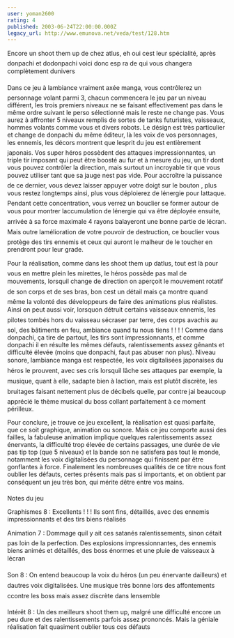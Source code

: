 ```yaml
---
user: yoman2600
rating: 4
published: 2003-06-24T22:00:00.000Z
legacy_url: http://www.emunova.net/veda/test/128.htm
---
```

Encore un shoot them up de chez atlus, eh oui cest leur spécialité, après donpachi et dodonpachi voici donc esp ra de qui vous changera complètement dunivers  

  

Dans ce jeu à lambiance vraiment axée manga, vous contrôlerez un personnage volant parmi 3, chacun commencera le jeu par un niveau différent, les trois premiers niveaux ne se faisant effectivement pas dans le même ordre suivant le perso sélectionné mais le reste ne change pas. Vous aurez à affronter 5 niveaux remplis de sortes de tanks futuristes, vaisseaux, hommes volants comme vous et divers robots. Le désign est très particulier et change de donpachi du même éditeur, là les voix de vos personnages, les ennemis, les décors montrent que lesprit du jeu est entièrement japonais. Vos super héros possèdent des attaques impressionnantes, un triple tir imposant qui peut être boosté au fur et à mesure du jeu, un tir dont vous pouvez contrôler la direction, mais surtout un incroyable tir que vous pouvez utiliser tant que sa jauge nest pas vide. Pour accroître la puissance de ce dernier, vous devez laisser appuyer votre doigt sur le bouton , plus vous restez longtemps ainsi, plus vous déploierez de lénergie pour lattaque. Pendant cette concentration, vous verrez un bouclier se former autour de vous pour montrer laccumulation de lénergie qui va être déployée ensuite, arrivée à sa force maximale 4 rayons balayeront une bonne partie de lécran. Mais outre lamélioration de votre pouvoir de destruction, ce bouclier vous protège des tirs ennemis et ceux qui auront le malheur de le toucher en prendront pour leur grade.   

  

Pour la réalisation, comme dans les shoot them up datlus, tout est là pour vous en mettre plein les mirettes, le héros possède pas mal de mouvements, lorsquil change de direction on aperçoit le mouvement rotatif de son corps et de ses bras, bon cest un détail mais ça montre quand même la volonté des développeurs de faire des animations plus réalistes. Ainsi on peut aussi voir, lorsquon détruit certains vaisseaux ennemis, les pilotes tombés hors du vaisseau sécraser par terre, des corps avachis au sol, des bâtiments en feu, ambiance quand tu nous tiens ! ! ! ! Comme dans donpachi, ça tire de partout, les tirs sont impressionnants, et comme donpachi il en résulte les mêmes défauts, ralentissements assez gênants et difficulté élevée (moins que donpachi, faut pas abuser non plus). Niveau sonore, lambiance manga est respectée, les voix digitalisées japonaises du héros le prouvent, avec ses cris lorsquil lâche ses attaques par exemple, la musique, quant à elle, sadapte bien à laction, mais est plutôt discrète, les bruitages faisant nettement plus de décibels quelle, par contre jai beaucoup apprécié le thème musical du boss collant parfaitement à ce moment périlleux.  

  

Pour conclure, je trouve ce jeu excellent, la réalisation est quasi parfaite, que ce soit graphique, animation ou sonore. Mais ce jeu comporte aussi des failles, la fabuleuse animation implique quelques ralentissements assez énervants, la difficulté trop élevée de certains passages, une durée de vie pas tip top (que 5 niveaux) et la bande son ne satisfera pas tout le monde, notamment les voix digitalisées du personnage qui finissent par être gonflantes à force. Finalement les nombreuses qualités de ce titre nous font oublier les défauts, certes présents mais pas si importants, et on obtient par conséquent un jeu très bon, qui mérite dêtre entre vos mains.   

  

  

Notes du jeu  

  

Graphismes 8 : Excellents ! ! ! Ils sont fins, détaillés, avec des ennemis impressionnants et des tirs biens réalisés  

  

Animation 7 : Dommage quil y ait ces satanés ralentissements, sinon cétait pas loin de la perfection. Des explosions impressionnantes, des ennemis biens animés et détaillés, des boss énormes et une pluie de vaisseaux à lécran  

  

Son 8 : On entend beaucoup la voix du héros (un peu énervante dailleurs) et dautres voix digitalisées. Une musique très bonne lors des affontements ccontre les boss mais assez discrète dans lensemble  

  

Intérêt 8 : Un des meilleurs shoot them up, malgré une difficulté encore un peu dure et des ralentissements parfois assez prononcés. Mais la géniale réalisation fait quasiment oublier tous ces défauts